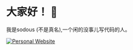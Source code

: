 
# 大家好！ 👋
我是sodous (不是真名),一个闲的没事儿写代码的人。

[![Personal Website](https://img.shields.io/badge/个人网站-sodous--s.pages.dev-268bd2?style=flat&logo=link)](https://sodous-s.pages.dev)
